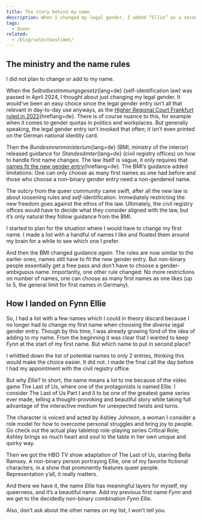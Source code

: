 ```yaml
---
title: The story behind my name
description: When I changed my legal gender, I added “Ellie” as a second first name. This is the story behind my new name.
tags:
  - Queer
related:
  - /blog/selbstbestimmt/
---
```


## The ministry and the name rules

I did not plan to change or add to my name.

When the _Selbstbestimmungsgesetz_{lang=de} (self-identification law) was passed in April 2024, I thought about just changing my legal gender. It would’ve been an easy choice since the legal gender entry isn’t all that relevant in day-to-day use anyways, as the [Higher Regional Court Frankfurt ruled in 2022](https://www.lareda.hessenrecht.hessen.de/bshe/document/LARE220003034){hreflang=de}. There is of course nuance to this, for example when it comes to gender quotas in politics and workplaces. But generally speaking, the legal gender entry isn’t invoked that often; it isn’t even printed on the German national identity card.

Then the _Bundesinnenministerium_{lang=de} (BMI, ministry of the interior) released guidance for _Standesämter_{lang=de} (civil registry offices) on how to handle first name changes. The law itself is vague, it only requires that [names fit the new gender entry](https://www.gesetze-im-internet.de/sbgg/__2.html){hreflang=de}. The BMI’s guidance added limitations: One can only choose as many first names as one had before and those who choose a non-binary gender entry need a non-gendered name.

The outcry from the queer community came swift, after all the new law is about loosening rules and _self_-identification. Immediately restricting the new freedom goes against the ethos of the law. Ultimately, the civil registry offices would have to decide what they consider aligned with the law, but it’s only natural they follow guidance from the BMI.

I started to plan for the situation where I would have to change my first name. I made a list with a handful of names I like and floated them around my brain for a while to see which one I prefer.

And then the BMI changed guidance _again_. The rules are now similar to the earlier ones, names still have to fit the new gender entry. But non-binary people essentially get a free pass and don’t have to choose a gender-ambiguous name. Importantly, one other rule changed: No more restrictions on number of names, one can choose as many first names as one likes (up to 5, the general limit for first names in Germany).

## How I landed on Fynn Ellie

So, I had a list with a few names which I could in theory discard because I no longer had to change my first name when choosing the _diverse_ legal gender entry. Though by this time, I was already growing fond of the idea of adding to my name. From the beginning it was clear that I wanted to keep _Fynn_ at the start of my first name. But which name to put in second place?

I whittled down the list of potential names to only 2 entries, thinking this would make the choice easier. It did not. I made the final call the day before I had my appointment with the civil registry office.

But why _Ellie_? In short, the name means a lot to me because of the video game The Last of Us, where one of the protagonists is named Ellie. I consider The Last of Us Part I and II to be one of the greatest game series ever made, telling a thought-provoking and beautiful story while taking full advantage of the interactive medium for unexpected twists and turns.

The character is voiced and acted by Ashley Johnson, a woman I consider a role model for how to overcome personal struggles and bring joy to people. Go check out the actual play tabletop role-playing series Critical Role; Ashley brings so much heart and soul to the table in her own unique and quirky way.

Then we got the HBO TV show adaptation of The Last of Us, starring Bella Ramsey. A non-binary person portraying Ellie, one of my favorite fictional characters, in a show that prominently features queer people. Representation y’all, it really matters.

And there we have it, the name _Ellie_ has meaningful layers for myself, my queerness, and it’s a beautiful name. Add my previous first name _Fynn_ and we get to the decidedly non-binary combination _Fynn Ellie_.

Also, don’t ask about the other names on my list, I won’t tell you.
